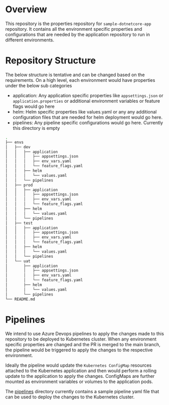# Overview

This repository is the properties repository for `sample-dotnetcore-app` repository. It contains all the environment specific properties and configurations that are needed by the application repository to run in different environments.

# Repository Structure

The below structure is tentative and can be changed based on the requirements. On a high level, each environment would have properties under the below sub categories
- application: Any application specific properties like `appsettings.json` or `application.properties` or additional environment variables or feature flags would go here
- helm: Helm specific properties like values.yaml or any any additional configuration files that are needed for helm deployment would go here.
- pipelines: Any pipeline specific configurations would go here. Currently this directory is empty

```bash
.
├── envs
│   ├── dev
│   │   ├── application
│   │   │   ├── appsettings.json
│   │   │   ├── env_vars.yaml
│   │   │   └── feature_flags.yaml
│   │   ├── helm
│   │   │   └── values.yaml
│   │   └── pipelines
│   ├── prod
│   │   ├── application
│   │   │   ├── appsettings.json
│   │   │   ├── env_vars.yaml
│   │   │   └── feature_flags.yaml
│   │   ├── helm
│   │   │   └── values.yaml
│   │   └── pipelines
│   ├── test
│   │   ├── application
│   │   │   ├── appsettings.json
│   │   │   ├── env_vars.yaml
│   │   │   └── feature_flags.yaml
│   │   ├── helm
│   │   │   └── values.yaml
│   │   └── pipelines
│   └── uat
│       ├── application
│       │   ├── appsettings.json
│       │   ├── env_vars.yaml
│       │   └── feature_flags.yaml
│       ├── helm
│       │   └── values.yaml
│       └── pipelines
└── README.md
```

# Pipelines

We intend to use Azure Devops pipelines to apply the changes made to this repository to be deployed to Kubernetes cluster. When any environment specific properties are changed and the PR is merged to the main branch, the pipeline would be triggered to apply the changes to the respective environment. 

Ideally the pipeline would update the `Kubernetes ConfigMap` resources attached to the Kubernetes application and then would perform a rolling update to the application to apply the changes. ConfigMaps are further mounted as environment variables or volumes to the application pods.

The [pipelines](./pipelines/) directory currently contains a sample pipeline yaml file that can be used to deploy the changes to the Kubernetes cluster. 